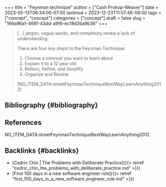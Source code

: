 +++
title = "Feynman technique"
author = ["Cash Prokop-Weaver"]
date = 2023-05-13T06:34:00-07:00
lastmod = 2023-12-23T11:57:46-08:00
tags = ["concept", "concept"]
categories = ["concept"]
draft = false
slug = "166a96a1-466f-43dd-a9f6-ec18d2ba9b36"
+++

> [...] jargon, vague words, and complexity reveal a lack of understanding.
>
> There are four key steps to the Feynman Technique:
>
> 1.  Choose a concept you want to learn about
> 2.  Explain it to a 12 year old
> 3.  Reflect, Refine, and Simplify
> 4.  Organize and Review
>
> (NO_ITEM_DATA:streetFeynmanTechniqueBestWayLearnAnything2012)


## Bibliography {#bibliography}

## References

<style>.csl-entry{text-indent: -1.5em; margin-left: 1.5em;}</style><div class="csl-bib-body">
  <div class="csl-entry">NO_ITEM_DATA:streetFeynmanTechniqueBestWayLearnAnything2012</div>
</div>



## Backlinks {#backlinks}

-   [Cedric Chin | The Problems with Deliberate Practice]({{< relref "cedric_chin_the_problems_with_deliberate_practice.md" >}})
-   [First 100 days in a new software engineer role]({{< relref "first_100_days_in_a_new_software_engineer_role.md" >}})
